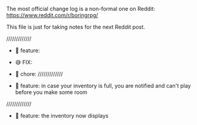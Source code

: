 The most official change log is a non-formal one on Reddit: https://www.reddit.com/r/boringrpg/

This file is just for taking notes for the next Reddit post.

/////////////
- 🤩 feature: 
- 😅 FIX: 
- 🤕 chore: 
/////////////

- 🤩 feature: in case your inventory is full, you are notified and can't play before you make some room



/////////////

- 🤩 feature: the inventory now displays 

